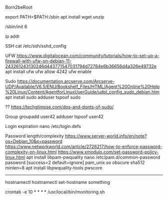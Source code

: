 Born2beRoot

export PATH=$PATH:/sbin
apt install wget unzip

/sbin/init 6

ip addr

SSH
cat /etc/ssh/sshd_config

UFW
https://www.digitalocean.com/community/tutorials/how-to-set-up-a-firewall-with-ufw-on-debian-11-243261243130246d443771547031794d72784e6b36656d4a326e49732e
apt install ufw
ufw allow 4242
ufw enable


Sudo
https://documentation.arcserve.com/Arcserve-UDP/Available/V6.5/ENU/Bookshelf_Files/HTML/Agent%20Online%20Help%20Linux/Content/AgentforLinuxUserGuide/udpl_config_sudo_debian.htm
apt install sudo
adduser tspoof sudo

?? https://techglimpse.com/dos-and-donts-of-sudo/


Group
groupadd user42
adduser tspoof user42


Login expiration
nano /etc/login.defs


Password length/complexity
https://www.server-world.info/en/note?os=Debian_10&p=password
https://www.networkworld.com/article/2726217/how-to-enforce-password-complexity-on-linux.html
https://www.xmodulo.com/set-password-policy-linux.html
apt install libpam-pwquality
nano /etc/pam.d/common-password
password [success=2 default=ignore] pam_unix.so obscure sha512 minlen=8
apt install libpwquality-tools
pwscore


-------------------------------------

hostnamectl
hostnamectl set-hostname something


crontab -e
10 * * * * /usr/local/bin/monitoring.sh
